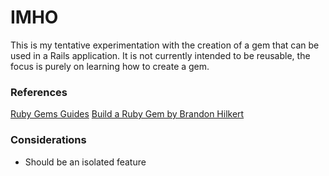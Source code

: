 # IMHO
This is my tentative experimentation with the creation of a gem that can be used in a Rails application.
It is not currently intended to be reusable, the focus is purely on learning how to create a gem.

### References
[Ruby Gems Guides](http://guides.rubygems.org/)
[Build a Ruby Gem by Brandon Hilkert](http://brandonhilkert.com/courses/build-a-ruby-gem/)

### Considerations
* Should be an isolated feature
